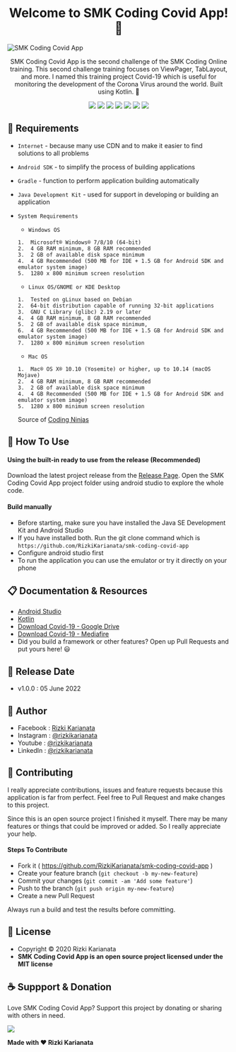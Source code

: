 <h1 align="center">Welcome to SMK Coding Covid App! 👋 </h1>

![SMK Coding Covid App](https://user-images.githubusercontent.com/52366240/172044068-9345db33-f0cc-4e2b-a017-a0b52ce3e178.png)

<p align="center">SMK Coding Covid App is the second challenge of the SMK Coding Online training. This second challenge training focuses on ViewPager, TabLayout, and more. I named this training project Covid-19 which is useful for monitoring the development of the Corona Virus around the world. Built using Kotlin. 💖 </p>

<p align="center">
<img src="https://img.shields.io/github/contributors/RizkiKarianata/smk-coding-covid-app?style=flat-square">
<img src="https://img.shields.io/github/issues/RizkiKarianata/smk-coding-covid-app?style=flat-square">
<img src="https://img.shields.io/github/stars/RizkiKarianata/smk-coding-covid-app?style=flat-square"> 
<img src="https://img.shields.io/github/forks/RizkiKarianata/smk-coding-covid-app?style=flat-square">
<img src="https://img.shields.io/github/last-commit/RizkiKarianata/smk-coding-covid-app.svg?style=flat-square">
<img src="https://img.shields.io/github/languages/code-size/RizkiKarianata/smk-coding-covid-app?style=flat-square">
<img src="https://img.shields.io/github/license/RizkiKarianata/smk-coding-covid-app?style=flat-square">
</p>

## 💾 Requirements

* `Internet` - because many use CDN and to make it easier to find solutions to all problems
* `Android SDK` - to simplify the process of building applications
* `Gradle` - function to perform application building automatically
* `Java Development Kit` - used for support in developing or building an application
* `System Requirements`
	* `Windows OS`
	```
	1.	Microsoft® Windows® 7/8/10 (64-bit)
	2.	4 GB RAM minimum, 8 GB RAM recommended
	3.	2 GB of available disk space minimum
	4.	4 GB Recommended (500 MB for IDE + 1.5 GB for Android SDK and emulator system image)
	5.	1280 x 800 minimum screen resolution
	```
	* `Linux OS/GNOME or KDE Desktop`
	```
	1.	Tested on gLinux based on Debian
	2.	64-bit distribution capable of running 32-bit applications
	3.	GNU C Library (glibc) 2.19 or later
	4.	4 GB RAM minimum, 8 GB RAM recommended
	5.	2 GB of available disk space minimum,
	6.	4 GB Recommended (500 MB for IDE + 1.5 GB for Android SDK and emulator system image)
	7.	1280 x 800 minimum screen resolution
	```
	* `Mac OS`
	```
	1.	Mac® OS X® 10.10 (Yosemite) or higher, up to 10.14 (macOS Mojave)
	2.	4 GB RAM minimum, 8 GB RAM recommended
	3.	2 GB of available disk space minimum
	4.	4 GB Recommended (500 MB for IDE + 1.5 GB for Android SDK and emulator system image)
	5.	1280 x 800 minimum screen resolution
	```

	Source of [Coding Ninjas](https://www.codingninjas.com/blog/2020/12/10/how-to-build-your-first-android-app-with-kotlin/)

## 🎯 How To Use

#### Using the built-in ready to use from the release (Recommended)

Download the latest project release from the [Release Page](https://github.com/RizkiKarianata/smk-coding-covid-app "Release Page"). Open the SMK Coding Covid App project folder using android studio to explore the whole code.

#### Build manually

* Before starting, make sure you have installed the Java SE Development Kit and Android Studio
* If you have installed both. Run the git clone command which is `https://github.com/RizkiKarianata/smk-coding-covid-app`
* Configure android studio first
* To run the application you can use the emulator or try it directly on your phone

## 📋 Documentation & Resources

* [Android Studio](https://developer.android.com/docs)
* [Kotlin](https://kotlinlang.org/)
* [Download Covid-19 - Google Drive](https://drive.google.com/file/d/15t2vKfhhLhgK_50jhlADyBOyQjBJr5vY/view?usp=sharing)
* [Download Covid-19 - Mediafire](https://www.mediafire.com/file/u64hx0hvnfyf49a/Covid-19.apk/file)
* Did you build a framework or other features? Open up Pull Requests and put yours here! 😃

## 📆 Release Date

* v1.0.0 : 05 June 2022

## 🧑 Author

* Facebook : <a href="https://www.facebook.com/rizky.slankers.3386"> Rizki Karianata</a>
* Instagram : <a href="https://www.instagram.com/rizkikarianata"> @rizkikarianata</a>
* Youtube : <a href="https://www.youtube.com/channel/UCwhkJwsq6swJrerdP0tixJA"> @rizkikarianata</a>
* LinkedIn :  <a href="https://www.linkedin.com/in/rizkikarianata"> @rizkikarianata</a>

## 🤝 Contributing

<p>I really appreciate contributions, issues and feature requests because this application is far from perfect. Feel free to Pull Request and make changes to this project.</p>
<p>Since this is an open source project I finished it myself. There may be many features or things that could be improved or added. So I really appreciate your help.</p>

#### Steps To Contribute

* Fork it ( https://github.com/RizkiKarianata/smk-coding-covid-app )
* Create your feature branch (`git checkout -b my-new-feature`)
* Commit your changes (`git commit -am 'Add some feature'`)
* Push to the branch (`git push origin my-new-feature`)
* Create a new Pull Request

Always run a build and test the results before committing.

## 📝 License

* Copyright © 2020 Rizki Karianata
* **SMK Coding Covid App is an open source project licensed under the MIT license**

## ☕️ Suppport & Donation

Love SMK Coding Covid App? Support this project by donating or sharing with others in need.

<a href="https://www.buymeacoffee.com/rizkikarianata"><img src="https://img.shields.io/badge/Buy_Me_A_Coffee-FFDD00?style=for-the-badge&logo=buy-me-a-coffee&logoColor=black"/> </a>

**Made with ❤️ Rizki Karianata**
